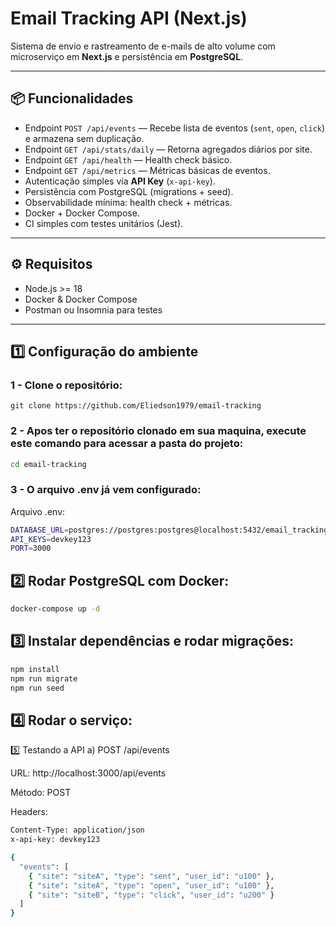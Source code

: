 # Email Tracking API (Next.js)

Sistema de envio e rastreamento de e-mails de alto volume com microserviço em **Next.js** e persistência em **PostgreSQL**.

---

## 📦 Funcionalidades

- Endpoint `POST /api/events` — Recebe lista de eventos (`sent`, `open`, `click`) e armazena sem duplicação.
- Endpoint `GET /api/stats/daily` — Retorna agregados diários por site.
- Endpoint `GET /api/health` — Health check básico.
- Endpoint `GET /api/metrics` — Métricas básicas de eventos.
- Autenticação simples via **API Key** (`x-api-key`).
- Persistência com PostgreSQL (migrations + seed).
- Observabilidade mínima: health check + métricas.
- Docker + Docker Compose.
- CI simples com testes unitários (Jest).

---

## ⚙️ Requisitos

- Node.js >= 18
- Docker & Docker Compose
- Postman ou Insomnia para testes

---

## 1️⃣ Configuração do ambiente

### 1 - Clone o repositório:

```
git clone https://github.com/Eliedson1979/email-tracking
```

### 2 - Apos ter o repositório clonado em sua maquina, execute este comando para acessar a pasta do projeto:

```sh
cd email-tracking
```

### 3 - O arquivo .env já vem configurado:

 Arquivo .env:

```sh
DATABASE_URL=postgres://postgres:postgres@localhost:5432/email_tracking
API_KEYS=devkey123
PORT=3000
```

## 2️⃣ Rodar PostgreSQL com Docker:

```sh
docker-compose up -d
```

## 3️⃣ Instalar dependências e rodar migrações:

```sh
npm install
npm run migrate
npm run seed
```

## 4️⃣ Rodar o serviço:

 

5️⃣ Testando a API
a) POST /api/events

URL: http://localhost:3000/api/events

Método: POST

Headers:

```sh
Content-Type: application/json
x-api-key: devkey123
```

```sh
{
  "events": [
    { "site": "siteA", "type": "sent", "user_id": "u100" },
    { "site": "siteA", "type": "open", "user_id": "u100" },
    { "site": "siteB", "type": "click", "user_id": "u200" }
  ]
}
```
